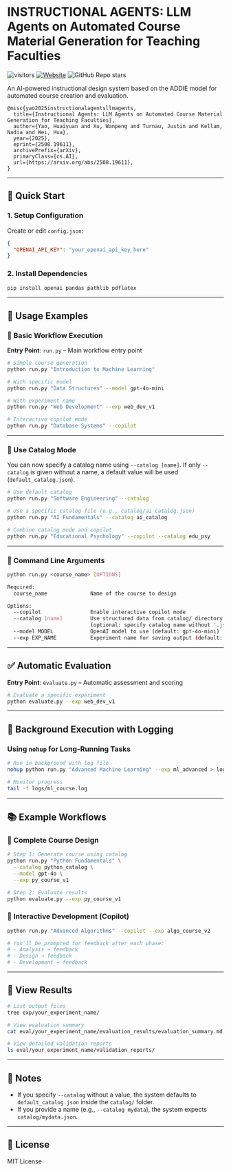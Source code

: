 # INSTRUCTIONAL AGENTS: LLM Agents on Automated Course Material Generation for Teaching Faculties


![visitors](https://visitor-badge.laobi.icu/badge?page_id=wingsweihua.instructional_agents&style=flat)
[![Website](https://img.shields.io/website?url=https%3A%2F%2Fhyan-yao.github.io%2Finstructional_agents_homepage%2F&up_message=Instructional%20Agents&style=flat)](https://hyan-yao.github.io/instructional_agents_homepage/)
![GitHub Repo stars](https://img.shields.io/github/stars/Hyan-Yao/instructional_agents?style=flat&color=red)



An AI-powered instructional design system based on the ADDIE model for automated course creation and evaluation.

```
@misc{yao2025instructionalagentsllmagents,
  title={Instructional Agents: LLM Agents on Automated Course Material Generation for Teaching Faculties},
  author={Yao, Huaiyuan and Xu, Wanpeng and Turnau, Justin and Kellam, Nadia and Wei, Hua},
  year={2025},
  eprint={2508.19611},
  archivePrefix={arXiv},
  primaryClass={cs.AI},
  url={https://arxiv.org/abs/2508.19611},
}
```

---

## 🔧 Quick Start

### 1. Setup Configuration

Create or edit `config.json`:
```json
{
  "OPENAI_API_KEY": "your_openai_api_key_here"
}
````

### 2. Install Dependencies

```bash
pip install openai pandas pathlib pdflatex
```

---

## 🚀 Usage Examples

### 🔹 Basic Workflow Execution

**Entry Point**: `run.py` – Main workflow entry point

```bash
# Simple course generation
python run.py "Introduction to Machine Learning"

# With specific model
python run.py "Data Structures" --model gpt-4o-mini

# With experiment name
python run.py "Web Development" --exp web_dev_v1

# Interactive copilot mode
python run.py "Database Systems" --copilot
```

---

### 🔹 Use Catalog Mode

You can now specify a catalog name using `--catalog [name]`. If only `--catalog` is given without a name, a default value will be used (`default_catalog.json`).

```bash
# Use default catalog
python run.py "Software Engineering" --catalog

# Use a specific catalog file (e.g., catalog/ai_catalog.json)
python run.py "AI Fundamentals" --catalog ai_catalog

# Combine catalog mode and copilot
python run.py "Educational Psychology" --copilot --catalog edu_psy
```

---

### 🔹 Command Line Arguments

```bash
python run.py <course_name> [OPTIONS]

Required:
  course_name              Name of the course to design

Options:
  --copilot                Enable interactive copilot mode
  --catalog [name]         Use structured data from catalog/ directory
                           (optional: specify catalog name without '.json')
  --model MODEL            OpenAI model to use (default: gpt-4o-mini)
  --exp EXP_NAME           Experiment name for saving output (default: exp1)
```

---

## ✅ Automatic Evaluation

**Entry Point**: `evaluate.py` – Automatic assessment and scoring

```bash
# Evaluate a specific experiment
python evaluate.py --exp web_dev_v1
```

---

## 🧵 Background Execution with Logging

### Using `nohup` for Long-Running Tasks

```bash
# Run in background with log file
nohup python run.py "Advanced Machine Learning" --exp ml_advanced > logs/ml_course.log 2>&1 &

# Monitor progress
tail -f logs/ml_course.log
```

---

## 📚 Example Workflows

### 🔸 Complete Course Design

```bash
# Step 1: Generate course using catalog
python run.py "Python Fundamentals" \
  --catalog python_catalog \
  --model gpt-4o \
  --exp py_course_v1

# Step 2: Evaluate results
python evaluate.py --exp py_course_v1
```

### 🔸 Interactive Development (Copilot)

```bash
python run.py "Advanced Algorithms" --copilot --exp algo_course_v2

# You'll be prompted for feedback after each phase:
# - Analysis → feedback
# - Design → feedback
# - Development → feedback
```

---

## 📁 View Results

```bash
# List output files
tree exp/your_experiment_name/

# View evaluation summary
cat eval/your_experiment_name/evaluation_results/evaluation_summary.md

# View detailed validation reports
ls eval/your_experiment_name/validation_reports/
```

---

## 📌 Notes

* If you specify `--catalog` without a value, the system defaults to `default_catalog.json` inside the `catalog/` folder.
* If you provide a name (e.g., `--catalog mydata`), the system expects `catalog/mydata.json`.

---

## 📜 License

MIT License
